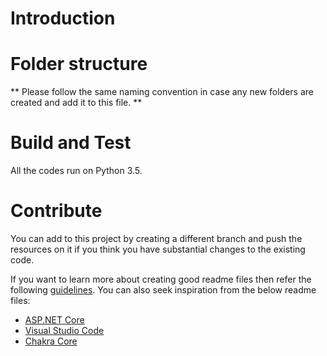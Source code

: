 # Introduction 


# Folder structure


** Please follow the same naming convention in case any new folders are created and add it to this file. **

# Build and Test
All the codes run on Python 3.5.

# Contribute
You can add to this project by creating a different branch and push the resources on it if you think you have substantial changes to the existing code.

If you want to learn more about creating good readme files then refer the following [guidelines](https://www.visualstudio.com/en-us/docs/git/create-a-readme). You can also seek inspiration from the below readme files:
- [ASP.NET Core](https://github.com/aspnet/Home)
- [Visual Studio Code](https://github.com/Microsoft/vscode)
- [Chakra Core](https://github.com/Microsoft/ChakraCore)